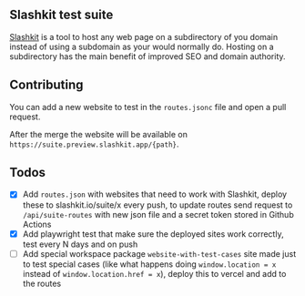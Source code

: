 ## Slashkit test suite

[Slashkit](https://slashkit.io) is a tool to host any web page on a subdirectory of you domain instead of using a subdomain as your would normally do.
Hosting on a subdirectory has the main benefit of improved SEO and domain authority.

## Contributing

You can add a new website to test in the `routes.jsonc` file and open a pull request.

After the merge the website will be available on `https://suite.preview.slashkit.app/{path}`.

## Todos

-   [x] Add `routes.json` with websites that need to work with Slashkit, deploy these to slashkit.io/suite/x every push, to update routes send request to `/api/suite-routes` with new json file and a secret token stored in Github Actions
-   [x] Add playwright test that make sure the deployed sites work correctly, test every N days and on push
-   [ ] Add special workspace package `website-with-test-cases` site made just to test special cases (like what happens doing `window.location = x` instead of `window.location.href = x`), deploy this to vercel and add to the routes
